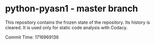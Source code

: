 # python-pyasn1 - master branch

This repository contains the frozen state of the repository.
Its history is cleared. It is used only for static code
analysis with Codacy.

Commit Time: 1716969136